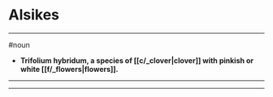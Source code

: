 # Alsikes
---
#noun
- **Trifolium hybridum, a species of [[c/_clover|clover]] with pinkish or white [[f/_flowers|flowers]].**
---
---
